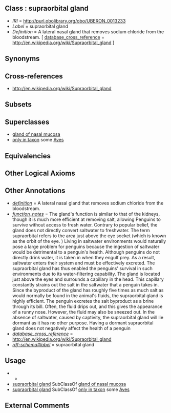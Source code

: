 
## Class : supraorbital gland

 * *IRI* = http://purl.obolibrary.org/obo/UBERON_0013233
 * *Label* = supraorbital gland
 * *Definition* = A lateral nasal gland that removes sodium chloride from the bloodstream. [ [database_cross_reference](../../ef/oboInOwl#hasDbXref.md) = http://en.wikipedia.org/wiki/Supraorbital_gland ]

## Synonyms


## Cross-references

 * http://en.wikipedia.org/wiki/Supraorbital_gland

## Subsets


## Superclasses

 * [gland of nasal mucosa](../../UBERON/78/UBERON_0012278.md)
 * [only in taxon](../../RO/60/RO_0002160.md) some [Aves](../../NCBITaxon/82/NCBITaxon_8782.md)

## Equivalencies


## Other Logical Axioms


## Other Annotations

 * *[definition](../../IAO/15/IAO_0000115.md)* = A lateral nasal gland that removes sodium chloride from the bloodstream.
 * *[function_notes](../../UBPROP/09/UBPROP_0000009.md)* = The gland's function is similar to that of the kidneys, though it is much more efficient at removing salt, allowing Penguins to survive without access to fresh water. Contrary to popular belief, the gland does not directly convert saltwater to freshwater. The term supraorbital refers to the area just above the eye socket (which is known as the orbit of the eye. ) Living in saltwater environments would naturally pose a large problem for penguins because the ingestion of saltwater would be detrimental to a penguin's health. Although penguins do not directly drink water, it is taken in when they engulf prey. As a result, saltwater enters their system and must be effectively excreted. The supraorbital gland has thus enabled the penguins' survival in such environments due to its water-filtering capability. The gland is located just above the eyes and surrounds a capillary in the head. This capillary constantly strains out the salt in the saltwater that a penguin takes in. Since the byproduct of the gland has roughly five times as much salt as would normally be found in the animal's fluids, the supraorbital gland is highly efficient. The penguin excretes the salt byproduct as a brine through its bill. Often, the fluid drips out, and this gives the appearance of a runny nose. However, the fluid may also be sneezed out. In the absence of saltwater, caused by captivity, the supraorbital gland will lie dormant as it has no other purpose. Having a dormant supraorbital gland does not negatively affect the health of a penguin
 * *[database_cross_reference](../../ef/oboInOwl#hasDbXref.md)* = http://en.wikipedia.org/wiki/Supraorbital_gland
 * *[rdf-schema#label](../../el/rdf-schema#label.md)* = supraorbital gland

## Usage

 * -
 * [supraorbital gland](../../UBERON/33/UBERON_0013233.md) SubClassOf [gland of nasal mucosa](../../UBERON/78/UBERON_0012278.md)
 * [supraorbital gland](../../UBERON/33/UBERON_0013233.md) SubClassOf [only in taxon](../../RO/60/RO_0002160.md) some [Aves](../../NCBITaxon/82/NCBITaxon_8782.md)

## External Comments

